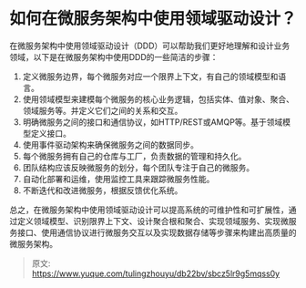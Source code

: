 # 如何在微服务架构中使用领域驱动设计？

在微服务架构中使用领域驱动设计（DDD）可以帮助我们更好地理解和设计业务领域，以下是在微服务架构中使用DDD的一些简洁的步骤：

1. 定义微服务边界，每个微服务对应一个限界上下文，有自己的领域模型和语言。
2. 使用领域模型来建模每个微服务的核心业务逻辑，包括实体、值对象、聚合、领域服务等。并定义它们之间的关系和交互。
3. 明确微服务之间的接口和通信协议，如HTTP/REST或AMQP等。基于领域模型定义接口。
4. 使用事件驱动架构来确保微服务之间的数据同步。
5. 每个微服务拥有自己的仓库与工厂，负责数据的管理和持久化。
6. 团队结构应该反映微服务的划分，每个团队专注于自己的微服务。
7. 自动化部署和运维，使用监控工具来跟踪微服务性能。
8. 不断迭代和改进微服务，根据反馈优化系统。

总之，在微服务架构中使用领域驱动设计可以提高系统的可维护性和可扩展性，通过定义领域模型、识别限界上下文、设计聚合根和聚合、实现领域服务、实现微服务接口、使用通信协议进行微服务交互以及实现数据存储等步骤来构建出高质量的微服务架构。


> 原文: <https://www.yuque.com/tulingzhouyu/db22bv/sbcz5lr9g5mqss0y>
